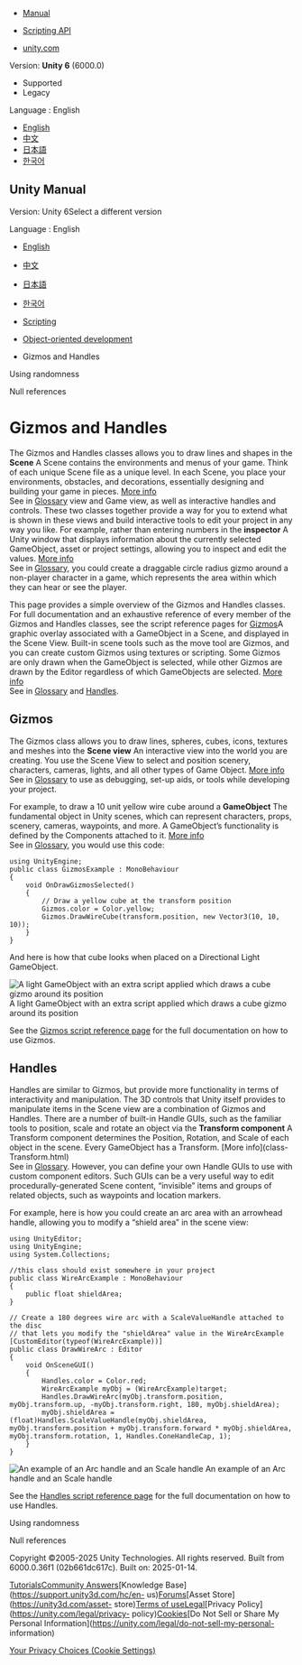 [](https://docs.unity3d.com)

  * [Manual](../Manual/index.html)
  * [Scripting API](../ScriptReference/index.html)

  * [unity.com](https://unity.com/)

Version: **Unity 6** (6000.0)

  * Supported
  * Legacy

Language : English

  * [English](/Manual/gizmos-and-handles.html)
  * [中文](/cn/current/Manual/gizmos-and-handles.html)
  * [日本語](/ja/current/Manual/gizmos-and-handles.html)
  * [한국어](/kr/current/Manual/gizmos-and-handles.html)

[](https://docs.unity3d.com)

## Unity Manual

Version: Unity 6Select a different version

Language : English

  * [English](/Manual/gizmos-and-handles.html)
  * [中文](/cn/current/Manual/gizmos-and-handles.html)
  * [日本語](/ja/current/Manual/gizmos-and-handles.html)
  * [한국어](/kr/current/Manual/gizmos-and-handles.html)

  * [Scripting](scripting.html)
  * [Object-oriented development](object-oriented-development.html)
  * Gizmos and Handles

[](class-random.html)

Using randomness

[](null-reference-exception.html)

Null references

# Gizmos and Handles

The Gizmos and Handles classes allows you to draw lines and shapes in the
**Scene** A Scene contains the environments and menus of your game. Think of
each unique Scene file as a unique level. In each Scene, you place your
environments, obstacles, and decorations, essentially designing and building
your game in pieces. [More info](CreatingScenes.html)  
See in [Glossary](Glossary.html#Scene) view and Game view, as well as
interactive handles and controls. These two classes together provide a way for
you to extend what is shown in these views and build interactive tools to edit
your project in any way you like. For example, rather than entering numbers in
the **inspector** A Unity window that displays information about the currently
selected GameObject, asset or project settings, allowing you to inspect and
edit the values. [More info](UsingTheInspector.html)  
See in [Glossary](Glossary.html#Inspector), you could create a draggable
circle radius gizmo around a non-player character in a game, which represents
the area within which they can hear or see the player.

This page provides a simple overview of the Gizmos and Handles classes. For
full documentation and an exhaustive reference of every member of the Gizmos
and Handles classes, see the script reference pages for
[Gizmos](../ScriptReference/Gizmos.html)A graphic overlay associated with a
GameObject in a Scene, and displayed in the Scene View. Built-in scene tools
such as the move tool are Gizmos, and you can create custom Gizmos using
textures or scripting. Some Gizmos are only drawn when the GameObject is
selected, while other Gizmos are drawn by the Editor regardless of which
GameObjects are selected. [More info](GizmosMenu.html#GizmosIcons)  
See in [Glossary](Glossary.html#Gizmo) and
[Handles](../ScriptReference/Handles.html).

## Gizmos

The Gizmos class allows you to draw lines, spheres, cubes, icons, textures and
meshes into the **Scene view** An interactive view into the world you are
creating. You use the Scene View to select and position scenery, characters,
cameras, lights, and all other types of Game Object. [More
info](UsingTheSceneView.html)  
See in [Glossary](Glossary.html#SceneView) to use as debugging, set-up aids,
or tools while developing your project.

For example, to draw a 10 unit yellow wire cube around a **GameObject** The
fundamental object in Unity scenes, which can represent characters, props,
scenery, cameras, waypoints, and more. A GameObject’s functionality is defined
by the Components attached to it. [More info](class-GameObject.html)  
See in [Glossary](Glossary.html#GameObject), you would use this code:

    
    
    using UnityEngine;
    public class GizmosExample : MonoBehaviour
    {
        void OnDrawGizmosSelected()
        {
            // Draw a yellow cube at the transform position
            Gizmos.color = Color.yellow;
            Gizmos.DrawWireCube(transform.position, new Vector3(10, 10, 10));
        }
    }
    

And here is how that cube looks when placed on a Directional Light GameObject.

![A light GameObject with an extra script applied which draws a cube gizmo
around its position](../uploads/Main/ScriptingGizmoExample.png) A light
GameObject with an extra script applied which draws a cube gizmo around its
position

See the [Gizmos script reference page](../ScriptReference/Gizmos.html) for the
full documentation on how to use Gizmos.

## Handles

Handles are similar to Gizmos, but provide more functionality in terms of
interactivity and manipulation. The 3D controls that Unity itself provides to
manipulate items in the Scene view are a combination of Gizmos and Handles.
There are a number of built-in Handle GUIs, such as the familiar tools to
position, scale and rotate an object via the **Transform component** A
Transform component determines the Position, Rotation, and Scale of each
object in the scene. Every GameObject has a Transform. [More info](class-
Transform.html)  
See in [Glossary](Glossary.html#TransformComponent). However, you can define
your own Handle GUIs to use with custom component editors. Such GUIs can be a
very useful way to edit procedurally-generated Scene content, “invisible”
items and groups of related objects, such as waypoints and location markers.

For example, here is how you could create an arc area with an arrowhead
handle, allowing you to modify a “shield area” in the scene view:

    
    
    using UnityEditor;
    using UnityEngine;
    using System.Collections;
    
    //this class should exist somewhere in your project
    public class WireArcExample : MonoBehaviour
    {
        public float shieldArea;
    }
    
    // Create a 180 degrees wire arc with a ScaleValueHandle attached to the disc
    // that lets you modify the "shieldArea" value in the WireArcExample
    [CustomEditor(typeof(WireArcExample))]
    public class DrawWireArc : Editor
    {
        void OnSceneGUI()
        {
            Handles.color = Color.red;
            WireArcExample myObj = (WireArcExample)target;
            Handles.DrawWireArc(myObj.transform.position, myObj.transform.up, -myObj.transform.right, 180, myObj.shieldArea);
            myObj.shieldArea = (float)Handles.ScaleValueHandle(myObj.shieldArea, myObj.transform.position + myObj.transform.forward * myObj.shieldArea, myObj.transform.rotation, 1, Handles.ConeHandleCap, 1);
        }
    }
    

![An example of an Arc handle and an Scale
handle](../uploads/Main/ScriptingHandlesExample.png) An example of an Arc
handle and an Scale handle

See the [Handles script reference page](../ScriptReference/Handles.html) for
the full documentation on how to use Handles.

[](class-random.html)

Using randomness

[](null-reference-exception.html)

Null references

Copyright ©2005-2025 Unity Technologies. All rights reserved. Built from
6000.0.36f1 (02b661dc617c). Built on: 2025-01-14.

[Tutorials](https://learn.unity.com/)[Community
Answers](https://answers.unity3d.com)[Knowledge
Base](https://support.unity3d.com/hc/en-
us)[Forums](https://forum.unity3d.com)[Asset Store](https://unity3d.com/asset-
store)[Terms of
use](https://docs.unity3d.com/Manual/TermsOfUse.html)[Legal](https://unity.com/legal)[Privacy
Policy](https://unity.com/legal/privacy-
policy)[Cookies](https://unity.com/legal/cookie-policy)[Do Not Sell or Share
My Personal Information](https://unity.com/legal/do-not-sell-my-personal-
information)

[Your Privacy Choices (Cookie Settings)](javascript:void\(0\);)

